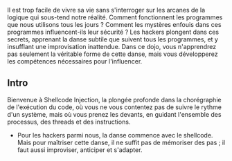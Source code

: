Il est trop facile de vivre sa vie sans s'interroger sur les arcanes de la logique qui sous-tend notre réalité. Comment fonctionnent les programmes que nous utilisons tous les jours ? Comment les mystères enfouis dans ces programmes influencent-ils leur sécurité ? Les hackers plongent dans ces secrets, apprenant la danse subtile que suivent tous les programmes, et y insufflant une improvisation inattendue. Dans ce dojo, vous n'apprendrez pas seulement la véritable forme de cette danse, mais vous développerez les compétences nécessaires pour l'influencer.


## Intro
Bienvenue à Shellcode Injection, la plongée profonde dans la chorégraphie de l'exécution du code, où vous ne vous contentez pas de suivre le rythme d'un système, mais où vous prenez les devants, en guidant l'ensemble des processus, des threads et des instructions.
- Pour les hackers parmi nous, la danse commence avec le shellcode. Mais pour maîtriser cette danse, il ne suffit pas de mémoriser des pas ; il faut aussi improviser, anticiper et s'adapter.